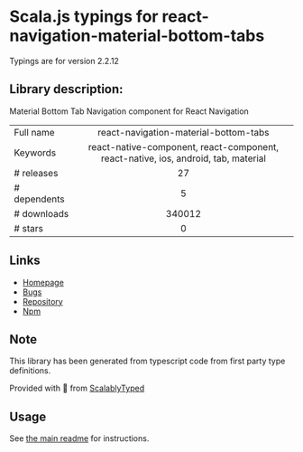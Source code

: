 
# Scala.js typings for react-navigation-material-bottom-tabs

Typings are for version 2.2.12

## Library description:
Material Bottom Tab Navigation component for React Navigation

|                    |                 |
| ------------------ | :-------------: |
| Full name          | react-navigation-material-bottom-tabs |
| Keywords           | react-native-component, react-component, react-native, ios, android, tab, material |
| # releases         | 27 |
| # dependents       | 5 |
| # downloads        | 340012 |
| # stars            | 0 |

## Links
- [Homepage](https://github.com/react-navigation/react-navigation-material-bottom-tabs#readme)
- [Bugs](https://github.com/react-navigation/react-navigation-material-bottom-tabs/issues)
- [Repository](https://github.com/react-navigation/react-navigation-material-bottom-tabs)
- [Npm](https://www.npmjs.com/package/react-navigation-material-bottom-tabs)
    


## Note
This library has been generated from typescript code from first party type definitions.

Provided with :purple_heart: from [ScalablyTyped](https://github.com/oyvindberg/ScalablyTyped)

## Usage
See [the main readme](../../readme.md) for instructions.


